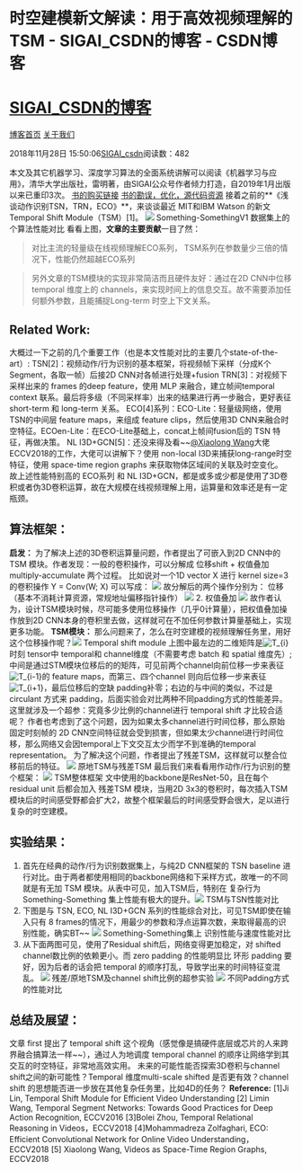
# 时空建模新文解读：用于高效视频理解的TSM - SIGAI_CSDN的博客 - CSDN博客
# [SIGAI_CSDN的博客](https://blog.csdn.net/sigai_csdn)


[博客首页](https://blog.csdn.net/SIGAI_CSDN)
[关于我们](https://me.csdn.net/SIGAI_CSDN)

2018年11月28日 15:50:06[SIGAI_csdn](https://me.csdn.net/SIGAI_CSDN)阅读数：482


本文及其它机器学习、深度学习算法的全面系统讲解可以阅读《机器学习与应用》，清华大学出版社，雷明著，由SIGAI公众号作者倾力打造，自2019年1月出版以来已重印3次。
[书的购买链接](https://link.zhihu.com/?target=https%3A//item.jd.com/12504554.html)
[书的勘误，优化，源代码资源](https://link.zhihu.com/?target=http%3A//www.tensorinfinity.com/paper_78.html)
接着之前的**《浅谈动作识别TSN，TRN，ECO》**，来谈谈最近 MIT和IBM Watson 的新文 Temporal Shift Module（TSM）[1]。
![](https://img-blog.csdnimg.cn/20181128154210369.png?x-oss-process=image/watermark,type_ZmFuZ3poZW5naGVpdGk,shadow_10,text_aHR0cHM6Ly9ibG9nLmNzZG4ubmV0L1NJR0FJX0NTRE4=,size_16,color_FFFFFF,t_70)
Something-SomethingV1 数据集上的个算法性能对比
看看上图，**文章的主要贡献**一目了然：
> 对比主流的轻量级在线视频理解ECO系列， TSM系列在参数量少三倍的情况下，性能仍然超越ECO系列

> 另外文章的TSM模块的实现非常简洁而且硬件友好：通过在2D CNN中位移 temporal 维度上的 channels，来实现时间上的信息交互。故不需要添加任何额外参数，且能捕捉Long-term 时空上下文关系。

## Related Work:
大概过一下之前的几个重要工作（也是本文性能对比的主要几个state-of-the-art）:
TSN[2]：视频动作/行为识别的基本框架，将视频帧下采样（分成K个Segment，各取一帧）后接2D CNN对各帧进行处理+fusion
TRN[3]：对视频下采样出来的 frames 的deep feature，使用 MLP 来融合，建立帧间temporal context 联系。最后将多级（不同采样率）出来的结果进行再一步融合，更好表征short-term 和 long-term 关系。
ECO[4]系列：ECO-Lite：轻量级网络，使用 TSN的中间层 feature maps，来组成 feature clips，然后使用3D CNN来融合时空特征。ECOen-Lite：在ECO-Lite基础上，concat上帧间fusion后的 TSN 特征，再做决策。
NL I3D+GCN[5]：还没来得及看~~[@Xiaolong Wang](https://www.zhihu.com/people/20416a0babc2f6d9b3932335b1a99a76)大佬ECCV2018的工作，大佬可以讲解下？使用 non-local I3D来捕获long-range时空特征，使用 space-time region graphs 来获取物体区域间的关联及时空变化。
故上述性能特别高的 ECO系列 和 NL I3D+GCN，都是或多或少都是使用了3D卷积或者伪3D卷积运算，故在大规模在线视频理解上用，运算量和效率还是有一定瓶颈。

## 算法框架：
**启发：**
为了解决上述的3D卷积运算量问题，作者提出了可嵌入到2D CNN中的 TSM 模块。作者发现：一般的卷积操作，可以分解成 位移shift + 权值叠加 multiply-accumulate 两个过程。
比如说对一个1D vector X 进行 kernel size=3 的卷积操作 Y = Conv(W; X) 可以写成：
![](https://img-blog.csdnimg.cn/20181128154613726.png)
故分解后的两个操作分别为：
位移（基本不消耗计算资源，常规地址偏移指针操作）
![](https://img-blog.csdnimg.cn/20181128154625570.png)
2. 权值叠加
![](https://img-blog.csdnimg.cn/20181128154641499.png)
故作者认为，设计TSM模块时候，尽可能多使用位移操作（几乎0计算量），把权值叠加操作放到2D CNN本身的卷积里去做，这样就可在不加任何参数计算量基础上，实现更多功能。
**TSM模块：**
那么问题来了，怎么在时空建模的视频理解任务里，用好这个位移操作呢？![](https://img-blog.csdnimg.cn/20181128154702120.png?x-oss-process=image/watermark,type_ZmFuZ3poZW5naGVpdGk,shadow_10,text_aHR0cHM6Ly9ibG9nLmNzZG4ubmV0L1NJR0FJX0NTRE4=,size_16,color_FFFFFF,t_70)
Temporal shift module
上图中最左边的二维矩阵是![T_{i}](http://www.zhihu.com/equation?tex=T_%7Bi%7D)时刻 tensor中 temporal和 channel维度（不需要考虑 batch 和 spatial 维度先）; 中间是通过STM模块位移后的的矩阵，可见前两个channel向前位移一步来表征![T_{i-1}](http://www.zhihu.com/equation?tex=T_%7Bi-1%7D)的 feature maps，而第三、四个channel 则向后位移一步来表征![T_{i+1}](http://www.zhihu.com/equation?tex=T_%7Bi%2B1%7D)，最后位移后的空缺 padding补零；右边的与中间的类似，不过是 circulant 方式来 padding，后面实验会对比两种不同padding方式的性能差异。
这里就涉及一个超参：究竟多少比例的channel进行 temporal shift 才比较合适呢？
作者也考虑到了这个问题，因为如果太多channel进行时间位移，那么原始固定时刻帧的 2D CNN空间特征就会受到损害，但如果太少channel进行时间位移，那么网络又会因temporal上下文交互太少而学不到准确的temporal representation。
为了解决这个问题，作者提出了残差TSM，这样就可以整合位移前后的特征。
![](https://img-blog.csdnimg.cn/20181128154331628.png?x-oss-process=image/watermark,type_ZmFuZ3poZW5naGVpdGk,shadow_10,text_aHR0cHM6Ly9ibG9nLmNzZG4ubmV0L1NJR0FJX0NTRE4=,size_16,color_FFFFFF,t_70)
原地TSM与残差TSM
最后我们来看看用作动作/行为识别的整个框架：
![](https://img-blog.csdnimg.cn/20181128154721776.png?x-oss-process=image/watermark,type_ZmFuZ3poZW5naGVpdGk,shadow_10,text_aHR0cHM6Ly9ibG9nLmNzZG4ubmV0L1NJR0FJX0NTRE4=,size_16,color_FFFFFF,t_70)
TSM整体框架
文中使用的backbone是ResNet-50，且在每个 residual unit 后都会加入 残差TSM 模块，当用2D 3x3的卷积时，每次插入TSM模块后的时间感受野都会扩大2，故整个框架最后的时间感受野会很大，足以进行复杂的时空建模。

## 实验结果：
1. 首先在经典的动作/行为识别数据集上，与纯2D CNN框架的 TSN baseline 进行对比。由于两者都使用相同的backbone网络和下采样方式，故唯一的不同就是有无加 TSM 模块。从表中可见，加入TSM后，特别在 复杂行为 Something-Something 集上性能有极大的提升。![](https://img-blog.csdnimg.cn/20181128154740334.png?x-oss-process=image/watermark,type_ZmFuZ3poZW5naGVpdGk,shadow_10,text_aHR0cHM6Ly9ibG9nLmNzZG4ubmV0L1NJR0FJX0NTRE4=,size_16,color_FFFFFF,t_70)
TSM与TSN性能对比
2. 下图是与 TSN, ECO, NL I3D+GCN 系列的性能综合对比，可见TSM即使在输入只有 8 frames的情况下，用最少的参数和浮点运算次数，来取得最高的识别性能，确实BT~~
![](https://img-blog.csdnimg.cn/20181128154838239.png?x-oss-process=image/watermark,type_ZmFuZ3poZW5naGVpdGk,shadow_10,text_aHR0cHM6Ly9ibG9nLmNzZG4ubmV0L1NJR0FJX0NTRE4=,size_16,color_FFFFFF,t_70)
Something-Something集上 识别性能与速度性能对比
3. 从下面两图可见，使用了Residual shift后，网络变得更加稳定，对 shifted channel数比例的依赖更小。而 zero padding 的性能明显比 环形 padding 要好，因为后者的话会把 temporal 的顺序打乱，导致学出来的时间特征变混乱。
![](https://img-blog.csdnimg.cn/20181128154935823.png?x-oss-process=image/watermark,type_ZmFuZ3poZW5naGVpdGk,shadow_10,text_aHR0cHM6Ly9ibG9nLmNzZG4ubmV0L1NJR0FJX0NTRE4=,size_16,color_FFFFFF,t_70)
残差/原地TSM及channel shift比例的超参实验
![](https://img-blog.csdnimg.cn/20181128154947462.png?x-oss-process=image/watermark,type_ZmFuZ3poZW5naGVpdGk,shadow_10,text_aHR0cHM6Ly9ibG9nLmNzZG4ubmV0L1NJR0FJX0NTRE4=,size_16,color_FFFFFF,t_70)
不同Padding方式的性能对比

## 总结及展望：
文章 first 提出了 temporal shift 这个视角（感觉像是搞硬件底层或芯片的人来跨界融合搞算法一样~~），通过人为地调度 temporal channel 的顺序让网络学到其交互的时空特征，非常地高效实用。
未来的可能性能否探索3D卷积与channel shift之间的新可能性？Temporal 维度multi-scale shifted 是否更有效？channel shift 的思想能否进一步放在其他复杂任务里，比如4D的任务？
**Reference:**
[1]Ji Lin, Temporal Shift Module for Efficient Video Understanding
[2] Limin Wang, Temporal Segment Networks: Towards Good Practices for Deep Action Recognition, ECCV2016
[3]Bolei Zhou, Temporal Relational Reasoning in Videos，ECCV2018
[4]Mohammadreza Zolfaghari, ECO: Efficient Convolutional Network for Online Video Understanding，ECCV2018
[5] Xiaolong Wang, Videos as Space-Time Region Graphs, ECCV2018


